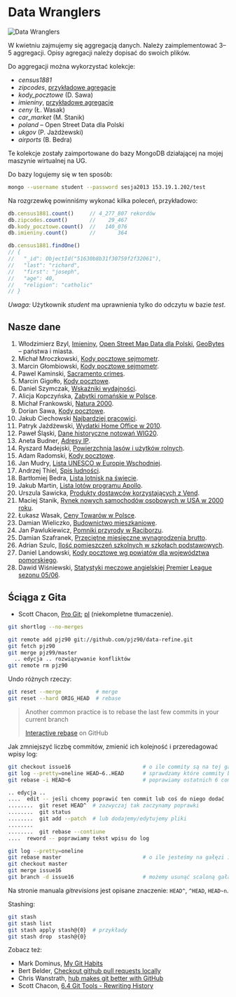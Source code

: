 # Data Wranglers

![Data Wranglers](https://raw.github.com/nosql/data-refine/master/images/data-wrangler.jpg)

W kwietniu zajmujemy się aggregacją danych. Należy zaimplementować
3–5 aggregacji. Opisy agregacji należy dopisać do swoich plików.

Do aggregacji można wykorzystać kolekcje:

* *census1881*
* *zipcodes*, [przykładowe agregacje](/Aggregation-Framework-Examples-in-Javascript.md)
* *kody_pocztowe* (D. Sawa)
* *imieniny*, [przykładowe agregacje](/Aggregation-Framework-Examples-in-Javascript.md)
* *ceny* (Ł. Wasak)
* *car_market* (M. Stanik)
* *poland* – Open Street Data dla Polski
* *ukgov* (P. Jażdżewski)
* *airports* (B. Bedra)


Te kolekcje zostały zaimportowane do bazy MongoDB działającej
na mojej maszynie wirtualnej na UG.

Do bazy logujemy się w ten sposób:

```sh
mongo --username student --password sesja2013 153.19.1.202/test
```

Na rozgrzewkę powinniśmy wykonać kilka poleceń, przykładowo:

```js
db.census1881.count()     // 4_277_807 rekordów
db.zipcodes.count()       //    29_467
db.kody_pocztowe.count()  //   140_076
db.imieniny.count()       //       364

db.census1881.findOne()
// {
//   "_id": ObjectId("51630b8b31f30759f2f32061"),
//   "last": "richard",
//   "first": "joseph",
//   "age": 40,
//   "religion": "catholic"
// }
```

*Uwaga:* Użytkownik *student* ma uprawnienia tylko do odczytu w bazie
 *test*.


## Nasze dane

1. Włodzimierz Bzyl, [Imieniny](/docs/anon.md),
   [Open Street Map Data dla Polski](/docs/osm.md),
   [GeoBytes](/docs/geobytes.md) – państwa i miasta.
1. Michał Mroczkowski, [Kody pocztowe sejmometr](/docs/mmroczkowski.md).
1. Marcin Głombiowski, [Kody pocztowe sejmometr](/docs/mglombiowski.md).
1. Pawel Kaminski, [Sacramento crimes](/docs/pkamin.md).
1. Marcin Gigołło, [Kody pocztowe](/docs/6i6ant.md).
1. Daniel Szymczak, [Wskaźniki wydajności](/docs/dszymczak.md).
1. Alicja Kopczyńska, [Zabytki romańskie w Polsce](/docs/alka74a.md).
1. Michał Frankowski, [Natura 2000](/docs/mfrankowski.md).
1. Dorian Sawa, [Kody pocztowe](/docs/dsawa.md).
1. Jakub Ciechowski [Najbardziej pracowici](/docs/jciechowski.md).
1. Patryk Jażdżewski, [Wydatki Home Office w 2010](/docs/pjazdzewski.md).
1. Paweł Śląski, [Dane historyczne notowań WIG20](/docs/pslaski.md).
1. Aneta Budner, [Adresy IP](/docs/abudner.md).
1. Ryszard Madejski, [Powierzchnia lasów i użytków rolnych](/docs/xjedam.md).
1. Adam Radomski, [Kody pocztowe](/docs/aradomski.md).
1. Jan Mudry, [Lista UNESCO w Europie Wschodniej](/docs/jmudry.md).
1. Andrzej Thiel, [Spis ludności](/docs/athiel.md).
1. Bartłomiej Bedra, [Lista lotnisk na świecie](/docs/bbedra.md).
1. Jakub Martin, [Lista lotów programu Apollo](/docs/jmartin.md).
1. Urszula Sawicka, [Produkty dostawców korzystających z Vend](/docs/usawicka.md).
1. Maciej Stanik, [Rynek nowych samochodów osobowych w USA w 2000 roku](/docs/180.md).
1. Łukasz Wasak, [Ceny Towarów w Polsce](/docs/lwasak.md).
1. Damian Wieliczko, [Budownictwo mieszkaniowe](/docs/wielik17.md).
1. Jan Pawlukiewicz, [Pomniki przyrody w Raciborzu](/docs/joshuaBE.md).
1. Damian Szafranek, [Przeciętne miesięczne wynagrodzenia brutto](/docs/dszafranek.md).
1. Adrian Szulc, [Ilość pomieszczeń szkolnych w szkołach podstawowych](/docs/aszulc.md).
1. Daniel Landowski, [Kody pocztowe wg powiatów dla województwa pomorskiego](/docs/dlandows.md).
1. Dawid Wiśniewski, [Statystyki meczowe angielskiej Premier League sezonu 05/06](/docs/dwisniewski.md).


## Ściąga z Gita

* Scott Chacon, [Pro Git](http://git-scm.com/book);
  [pl](http://git-scm.com/book/pl) (niekompletne tłumaczenie).

```sh
git shortlog --no-merges

git remote add pjz90 git://github.com/pjz90/data-refine.git
git fetch pjz90
git merge pjz99/master
  .. edycja .. rozwiązywanie konfliktów
git remote rm pjz90
```

Undo różnych rzeczy:

```sh
git reset --merge           # merge
git reset --hard ORIG_HEAD  # rebase
```

> Another common practice is to rebase
> the last few commits in your current branch
>
> [Interactive rebase](https://help.github.com/articles/interactive-rebase) on GitHub

Jak zmniejszyć liczbę commitów, zmienić ich kolejność i przeredagować wpisy log:

```sh
git checkout issue16                       # o ile commity są na tej gałęzi
git log --pretty=oneline HEAD~6..HEAD      # sprawdzamy które commity będziemy zmieniać
git rebase -i HEAD~6                       # poprawiamy ostatnich 6 commitów

.. edycja ..
....  edit -- jeśli chcemy poprawić ten commit lub coś do niego dodać
........  git reset HEAD^  # zazwyczaj tak zaczynamy poprawki
........  git status
........  git add --patch  # lub dodajemy/edytujemy pliki
........
........  git rebase --contiune
....  reword -- poprawiamy tekst wpisu do log

git log --pretty=oneline
git rebase master                          # o ile jesteśmy na gałęzi issue16
git checkout master
git merge issue16
git branch -d issue16                      # możemy usunąć scaloną gałąź
```

Na stronie manuala *gitrevisions* jest opisane znaczenie:
`HEAD^`, `^HEAD`, `HEAD~n`.

Stashing:

```sh
git stash
git stash list
git stash apply stash@{0}  # przykłady
git stash drop  stash@{0}
```

Zobacz też:

* Mark Dominus, [My Git Habits](http://blog.plover.com/prog/git-habits.html)
* Bert Belder, [Checkout github pull requests locally](https://gist.github.com/piscisaureus/3342247)
* Chris Wanstrath, [hub makes git better with GitHub](http://defunkt.io/hub/)
* Scott Chacon, [6.4 Git Tools - Rewriting History](http://git-scm.com/book/en/Git-Tools-Rewriting-History)

